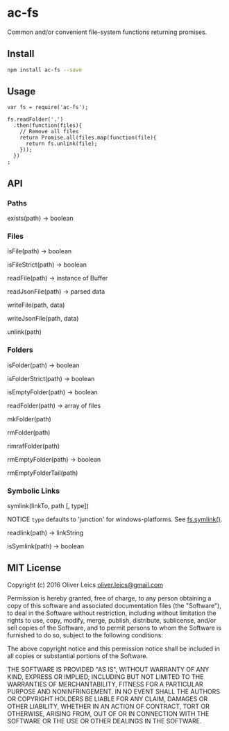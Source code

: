
ac-fs
==========

Common and/or convenient file-system functions returning promises.

Install
-------

```sh
npm install ac-fs --save
```

Usage
-----

```
var fs = require('ac-fs');

fs.readFolder('.')
  .then(function(files){
    // Remove all files
    return Promise.all(files.map(function(file){
      return fs.unlink(file);
    }));
  })
;
```

API
---

### Paths

exists(path) -> boolean

### Files

isFile(path) -> boolean

isFileStrict(path) -> boolean

readFile(path) -> instance of Buffer

readJsonFile(path) -> parsed data

writeFile(path, data)

writeJsonFile(path, data)

unlink(path)

### Folders

isFolder(path) -> boolean

isFolderStrict(path) -> boolean

isEmptyFolder(path) -> boolean

readFolder(path) -> array of files

mkFolder(path)

rmFolder(path)

rimrafFolder(path)

rmEmptyFolder(path) -> boolean

rmEmptyFolderTail(path)

### Symbolic Links

symlink(linkTo, path [, type])

NOTICE `type` defaults to 'junction' for windows-platforms.
See [fs.symlink()](https://nodejs.org/api/fs.html#fs_fs_symlink_target_path_type_callback).

readlink(path) -> linkString

isSymlink(path) -> boolean

MIT License
-----------

Copyright (c) 2016 Oliver Leics <oliver.leics@gmail.com>

Permission is hereby granted, free of charge, to any person obtaining a copy of this software and associated documentation files (the "Software"), to deal in the Software without restriction, including without limitation the rights to use, copy, modify, merge, publish, distribute, sublicense, and/or sell copies of the Software, and to permit persons to whom the Software is furnished to do so, subject to the following conditions:

The above copyright notice and this permission notice shall be included in all copies or substantial portions of the Software.

THE SOFTWARE IS PROVIDED "AS IS", WITHOUT WARRANTY OF ANY KIND, EXPRESS OR IMPLIED, INCLUDING BUT NOT LIMITED TO THE WARRANTIES OF MERCHANTABILITY, FITNESS FOR A PARTICULAR PURPOSE AND NONINFRINGEMENT. IN NO EVENT SHALL THE AUTHORS OR COPYRIGHT HOLDERS BE LIABLE FOR ANY CLAIM, DAMAGES OR OTHER LIABILITY, WHETHER IN AN ACTION OF CONTRACT, TORT OR OTHERWISE, ARISING FROM, OUT OF OR IN CONNECTION WITH THE SOFTWARE OR THE USE OR OTHER DEALINGS IN THE SOFTWARE.
